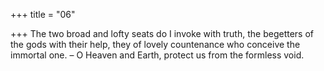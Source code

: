 +++
title = "06"

+++
The two broad and lofty seats do I invoke with truth, the begetters of  the gods with their help,
they of lovely countenance who conceive the immortal one. – O Heaven  and Earth, protect us from the formless void.